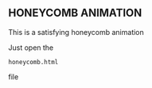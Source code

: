## HONEYCOMB ANIMATION
This is a satisfying honeycomb animation

Just open the 
```
honeycomb.html  
```
file
